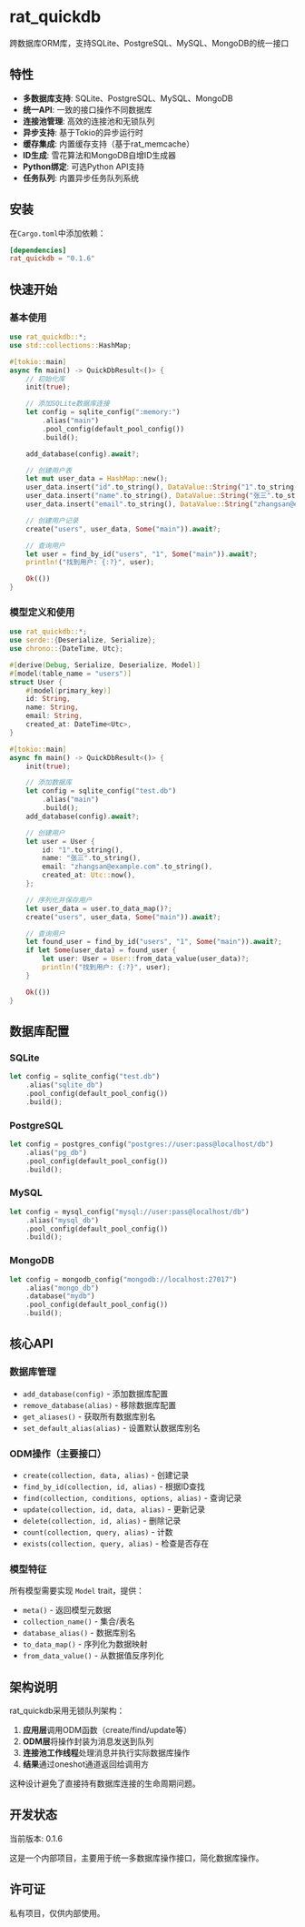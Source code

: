 # rat_quickdb

跨数据库ORM库，支持SQLite、PostgreSQL、MySQL、MongoDB的统一接口

## 特性

- **多数据库支持**: SQLite、PostgreSQL、MySQL、MongoDB
- **统一API**: 一致的接口操作不同数据库
- **连接池管理**: 高效的连接池和无锁队列
- **异步支持**: 基于Tokio的异步运行时
- **缓存集成**: 内置缓存支持（基于rat_memcache）
- **ID生成**: 雪花算法和MongoDB自增ID生成器
- **Python绑定**: 可选Python API支持
- **任务队列**: 内置异步任务队列系统

## 安装

在`Cargo.toml`中添加依赖：

```toml
[dependencies]
rat_quickdb = "0.1.6"
```

## 快速开始

### 基本使用

```rust
use rat_quickdb::*;
use std::collections::HashMap;

#[tokio::main]
async fn main() -> QuickDbResult<()> {
    // 初始化库
    init(true);

    // 添加SQLite数据库连接
    let config = sqlite_config(":memory:")
        .alias("main")
        .pool_config(default_pool_config())
        .build();

    add_database(config).await?;

    // 创建用户表
    let mut user_data = HashMap::new();
    user_data.insert("id".to_string(), DataValue::String("1".to_string()));
    user_data.insert("name".to_string(), DataValue::String("张三".to_string()));
    user_data.insert("email".to_string(), DataValue::String("zhangsan@example.com".to_string()));

    // 创建用户记录
    create("users", user_data, Some("main")).await?;

    // 查询用户
    let user = find_by_id("users", "1", Some("main")).await?;
    println!("找到用户: {:?}", user);

    Ok(())
}
```

### 模型定义和使用

```rust
use rat_quickdb::*;
use serde::{Deserialize, Serialize};
use chrono::{DateTime, Utc};

#[derive(Debug, Serialize, Deserialize, Model)]
#[model(table_name = "users")]
struct User {
    #[model(primary_key)]
    id: String,
    name: String,
    email: String,
    created_at: DateTime<Utc>,
}

#[tokio::main]
async fn main() -> QuickDbResult<()> {
    init(true);

    // 添加数据库
    let config = sqlite_config("test.db")
        .alias("main")
        .build();
    add_database(config).await?;

    // 创建用户
    let user = User {
        id: "1".to_string(),
        name: "张三".to_string(),
        email: "zhangsan@example.com".to_string(),
        created_at: Utc::now(),
    };

    // 序列化并保存用户
    let user_data = user.to_data_map()?;
    create("users", user_data, Some("main")).await?;

    // 查询用户
    let found_user = find_by_id("users", "1", Some("main")).await?;
    if let Some(user_data) = found_user {
        let user: User = User::from_data_value(user_data)?;
        println!("找到用户: {:?}", user);
    }

    Ok(())
}
```

## 数据库配置

### SQLite
```rust
let config = sqlite_config("test.db")
    .alias("sqlite_db")
    .pool_config(default_pool_config())
    .build();
```

### PostgreSQL
```rust
let config = postgres_config("postgres://user:pass@localhost/db")
    .alias("pg_db")
    .pool_config(default_pool_config())
    .build();
```

### MySQL
```rust
let config = mysql_config("mysql://user:pass@localhost/db")
    .alias("mysql_db")
    .pool_config(default_pool_config())
    .build();
```

### MongoDB
```rust
let config = mongodb_config("mongodb://localhost:27017")
    .alias("mongo_db")
    .database("mydb")
    .pool_config(default_pool_config())
    .build();
```

## 核心API

### 数据库管理
- `add_database(config)` - 添加数据库配置
- `remove_database(alias)` - 移除数据库配置
- `get_aliases()` - 获取所有数据库别名
- `set_default_alias(alias)` - 设置默认数据库别名

### ODM操作（主要接口）
- `create(collection, data, alias)` - 创建记录
- `find_by_id(collection, id, alias)` - 根据ID查找
- `find(collection, conditions, options, alias)` - 查询记录
- `update(collection, id, data, alias)` - 更新记录
- `delete(collection, id, alias)` - 删除记录
- `count(collection, query, alias)` - 计数
- `exists(collection, query, alias)` - 检查是否存在

### 模型特征
所有模型需要实现 `Model` trait，提供：
- `meta()` - 返回模型元数据
- `collection_name()` - 集合/表名
- `database_alias()` - 数据库别名
- `to_data_map()` - 序列化为数据映射
- `from_data_value()` - 从数据值反序列化

## 架构说明

rat_quickdb采用无锁队列架构：
1. **应用层**调用ODM函数（create/find/update等）
2. **ODM层**将操作封装为消息发送到队列
3. **连接池工作线程**处理消息并执行实际数据库操作
4. **结果**通过oneshot通道返回给调用方

这种设计避免了直接持有数据库连接的生命周期问题。

## 开发状态

当前版本: 0.1.6

这是一个内部项目，主要用于统一多数据库操作接口，简化数据库操作。

## 许可证

私有项目，仅供内部使用。